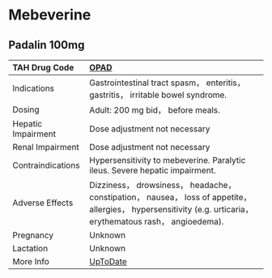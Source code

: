 # Mebeverine

## Padalin 100mg

| TAH Drug Code      | [OPAD](https://www.tahsda.org.tw/drugs/hissearch.php?drug_code=OPAD)                                                                                           |
|:-------------------|:---------------------------------------------------------------------------------------------------------------------------------------------------------------|
| Indications        | Gastrointestinal tract spasm， enteritis， gastritis， irritable bowel syndrome.                                                                               |
| Dosing             | Adult: 200 mg bid， before meals.                                                                                                                              |
| Hepatic Impairment | Dose adjustment not necessary                                                                                                                                  |
| Renal Impairment   | Dose adjustment not necessary                                                                                                                                  |
| Contraindications  | Hypersensitivity to mebeverine. Paralytic ileus. Severe hepatic impairment.                                                                                    |
| Adverse Effects    | Dizziness， drowsiness， headache， constipation， nausea， loss of appetite， allergies， hypersensitivity (e.g. urticaria， erythematous rash， angioedema). |
| Pregnancy          | Unknown                                                                                                                                                        |
| Lactation          | Unknown                                                                                                                                                        |
| More Info          | [UpToDate](https://www.uptodate.com/contents/mebeverine-international-drug-information-concise)                                                                |

